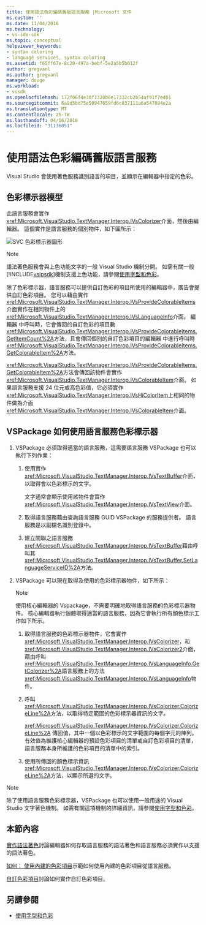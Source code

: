 ```yaml
---
title: 使用語法色彩編碼舊版語言服務 |Microsoft 文件
ms.custom: ''
ms.date: 11/04/2016
ms.technology:
- vs-ide-sdk
ms.topic: conceptual
helpviewer_keywords:
- syntax coloring
- language services, syntax coloring
ms.assetid: f65ff67e-8c20-497a-bebf-5e2a5b5b012f
author: gregvanl
ms.author: gregvanl
manager: douge
ms.workload:
- vssdk
ms.openlocfilehash: 172f06f4e30f1320b6e17332cb2b54af91f7ed01
ms.sourcegitcommit: 6a9d5bd75e50947659fd6c837111a6a547884e2a
ms.translationtype: MT
ms.contentlocale: zh-TW
ms.lasthandoff: 04/16/2018
ms.locfileid: "31136051"
---
```

# <a name="syntax-coloring-in-a-legacy-language-service"></a>使用語法色彩編碼舊版語言服務

Visual Studio 會使用著色服務識別語言的項目，並顯示在編輯器中指定的色彩。

## <a name="colorizer-model"></a>色彩標示器模型
 此語言服務會實作<xref:Microsoft.VisualStudio.TextManager.Interop.IVsColorizer>介面，然後由編輯器。 這個實作是語言服務的個別物件，如下圖所示：

 ![SVC 色彩標示器圖形](../../extensibility/internals/media/figlgsvccolorizer.gif)

> [!NOTE]
>  語法著色服務會與上色功能文字的一般 Visual Studio 機制分開。 如需有關一般[!INCLUDE[vsipsdk](../../extensibility/includes/vsipsdk_md.md)]機制支援上色功能，請參閱[使用字型和色彩](../../extensibility/using-fonts-and-colors.md)。

 除了色彩標示器，語言服務可以提供自訂色彩的項目所使用的編輯器中，廣告會提供自訂色彩項目。 您可以藉由實作<xref:Microsoft.VisualStudio.TextManager.Interop.IVsProvideColorableItems>介面實作在相同物件上的<xref:Microsoft.VisualStudio.TextManager.Interop.IVsLanguageInfo>介面。 編輯器 中呼叫時，它會傳回的自訂色彩的項目數<xref:Microsoft.VisualStudio.TextManager.Interop.IVsProvideColorableItems.GetItemCount%2A>方法，且會傳回個別的自訂色彩項目的編輯器 中進行呼叫時<xref:Microsoft.VisualStudio.TextManager.Interop.IVsProvideColorableItems.GetColorableItem%2A>方法。

 <xref:Microsoft.VisualStudio.TextManager.Interop.IVsProvideColorableItems.GetColorableItem%2A>方法會傳回該物件會實作<xref:Microsoft.VisualStudio.TextManager.Interop.IVsColorableItem>介面。 如果語言服務支援 24 位元或高色彩值，它必須實作<xref:Microsoft.VisualStudio.TextManager.Interop.IVsHiColorItem>上相同的物件做為介面<xref:Microsoft.VisualStudio.TextManager.Interop.IVsColorableItem>介面。

## <a name="how-a-vspackage-uses-a-language-service-colorizer"></a>VSPackage 如何使用語言服務色彩標示器

1.  VSPackage 必須取得適當的語言服務，這需要語言服務 VSPackage 也可以執行下列作業：

    1.  使用實作<xref:Microsoft.VisualStudio.TextManager.Interop.IVsTextBuffer>介面，以取得會以色彩標示的文字。

         文字通常會顯示使用該物件會實作<xref:Microsoft.VisualStudio.TextManager.Interop.IVsTextView>介面。

    2.  取得語言服務藉由查詢語言服務 GUID VSPackage 的服務提供者。 語言服務是以副檔名識別登錄中。

    3.  建立關聯之語言服務<xref:Microsoft.VisualStudio.TextManager.Interop.IVsTextBuffer>藉由呼叫其<xref:Microsoft.VisualStudio.TextManager.Interop.IVsTextBuffer.SetLanguageServiceID%2A>方法。

2.  VSPackage 可以現在取得及使用的色彩標示器物件，如下所示：

    > [!NOTE]
    > 使用核心編輯器的 Vspackage，不需要明確地取得語言服務的色彩標示器物件。 核心編輯器執行個體取得適當的語言服務，因為它會執行所有顏色標示工作如下所示。

    1.  取得語言服務的色彩標示器物件，它會實作<xref:Microsoft.VisualStudio.TextManager.Interop.IVsColorizer>，和<xref:Microsoft.VisualStudio.TextManager.Interop.IVsColorizer2>介面，藉由呼叫<xref:Microsoft.VisualStudio.TextManager.Interop.IVsLanguageInfo.GetColorizer%2A>語言服務上的方法<xref:Microsoft.VisualStudio.TextManager.Interop.IVsLanguageInfo>物件。

    2.  呼叫<xref:Microsoft.VisualStudio.TextManager.Interop.IVsColorizer.ColorizeLine%2A>方法，以取得特定範圍的色彩標示器資訊的文字。

         <xref:Microsoft.VisualStudio.TextManager.Interop.IVsColorizer.ColorizeLine%2A> 傳回值，其中一個以色彩標示的文字範圍的每個字元的陣列。 有效值為維護核心編輯器的預設色彩項目的清單或自訂色彩項目的清單，語言服務本身所維護的色彩項目的清單中的索引。

    3.  使用所傳回的顏色標示資訊<xref:Microsoft.VisualStudio.TextManager.Interop.IVsColorizer.ColorizeLine%2A>方法，以顯示所選的文字。

> [!NOTE]
>  除了使用語言服務色彩標示器，VSPackage 也可以使用一般用途的 Visual Studio 文字著色機制。 如需有關這項機制的詳細資訊，請參閱[使用字型和色彩](../../extensibility/using-fonts-and-colors.md)。

## <a name="in-this-section"></a>本節內容
 [實作語法著色](../../extensibility/internals/implementing-syntax-coloring.md)討論編輯器如何存取語言服務的語法著色和語言服務必須實作以支援的語法著色。

 [如何： 使用內建的色彩項目](../../extensibility/internals/how-to-use-built-in-colorable-items.md)示範如何使用內建的色彩項目從語言服務。

 [自訂色彩項目](../../extensibility/internals/custom-colorable-items.md)討論如何實作自訂色彩項目。

## <a name="see-also"></a>另請參閱

- [使用字型和色彩](../../extensibility/using-fonts-and-colors.md)